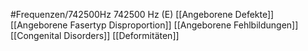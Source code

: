 #Frequenzen/742500Hz
742500 Hz (E)
[[Angeborene Defekte]]
[[Angeborene Fasertyp Disproportion]]
[[Angeborene Fehlbildungen]]
[[Congenital Disorders]]
[[Deformitäten]]